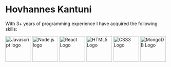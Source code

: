 
# Hovhannes Kantuni

With 3+ years of programming experience I have acquired the following skills:



<img src="https://upload.wikimedia.org/wikipedia/commons/9/99/Unofficial_JavaScript_logo_2.svg" alt="Javascript logo" height="80"/> <img src="https://upload.wikimedia.org/wikipedia/commons/d/d9/Node.js_logo.svg" alt="Node.js logo" height="80"/> <img src="https://upload.wikimedia.org/wikipedia/commons/thumb/a/a7/React-icon.svg/2716px-React-icon.svg.png" alt="React Logo" height="80"/> <img src="https://upload.wikimedia.org/wikipedia/commons/6/61/HTML5_logo_and_wordmark.svg" alt="HTML5 Logo" height="80"/> <img src="https://upload.wikimedia.org/wikipedia/commons/d/d5/CSS3_logo_and_wordmark.svg" alt="CSS3 Logo" height="80"/> <img src="https://upload.wikimedia.org/wikipedia/en/thumb/4/45/MongoDB-Logo.svg/2880px-MongoDB-Logo.svg.png" alt="MongoDB Logo" height="80"/>

